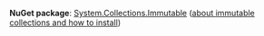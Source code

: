 **NuGet package**: [System.Collections.Immutable](http://go.microsoft.com/fwlink/?LinkId=318047) ([about immutable collections and how to install](../Topic/System.Collections.Immutable.md))